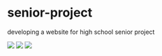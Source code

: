# senior-project
developing a website for high school senior project

![](exhibit01.gif)
![](exhibit02.gif)
![](exhibit03.gif)
